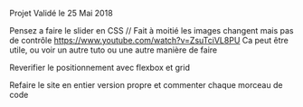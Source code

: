 Projet Validé le 25 Mai 2018


Pensez a faire le slider en CSS // Fait à moitié les images changent mais pas de contrôle
https://www.youtube.com/watch?v=ZsuTciVL8PU
Ca peut être utile, ou voir un autre tuto ou une autre manière de faire

Reverifier le positionnement avec flexbox et grid

Refaire le site en entier version propre et commenter chaque morceau de code
